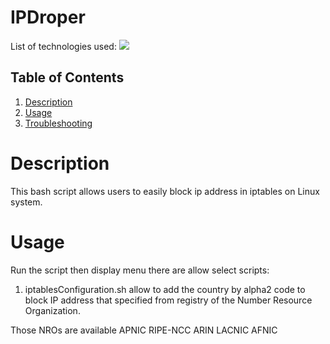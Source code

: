 # IPDroper

<div id="top"></div>
<p style="display: inline">
  <!-- List of technologies used --> 
  List of technologies used:
  
  <img src="https://img.shields.io/badge/Linux--FFA500.svg?logo=Linux&style=plastic">

## Table of Contents

1. [Description](#Description)
2. [Usage](#Usage)
3. [Troubleshooting](#Troubleshooting)

# Description

This bash script allows users to easily block ip address in iptables on Linux system. 

# Usage

Run the script then display menu there are allow select scripts:
1. iptablesConfiguration.sh allow to add the country by alpha2 code to block IP address that specified from registry of the Number Resource Organization.  

Those NROs are available
APNIC
RIPE-NCC
ARIN
LACNIC
AFNIC
